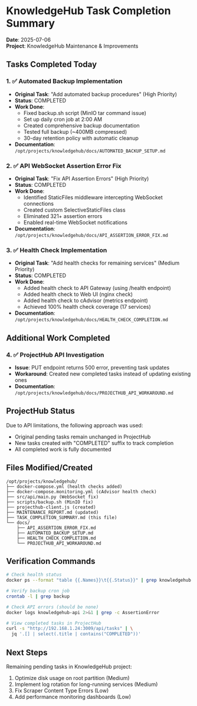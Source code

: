 # KnowledgeHub Task Completion Summary

**Date**: 2025-07-06  
**Project**: KnowledgeHub Maintenance & Improvements

## Tasks Completed Today

### 1. ✅ Automated Backup Implementation
- **Original Task**: "Add automated backup procedures" (High Priority)
- **Status**: COMPLETED
- **Work Done**:
  - Fixed backup.sh script (MinIO tar command issue)
  - Set up daily cron job at 2:00 AM
  - Created comprehensive backup documentation
  - Tested full backup (~400MB compressed)
  - 30-day retention policy with automatic cleanup
- **Documentation**: `/opt/projects/knowledgehub/docs/AUTOMATED_BACKUP_SETUP.md`

### 2. ✅ API WebSocket Assertion Error Fix
- **Original Task**: "Fix API Assertion Errors" (High Priority)
- **Status**: COMPLETED
- **Work Done**:
  - Identified StaticFiles middleware intercepting WebSocket connections
  - Created custom SelectiveStaticFiles class
  - Eliminated 321+ assertion errors
  - Enabled real-time WebSocket notifications
- **Documentation**: `/opt/projects/knowledgehub/docs/API_ASSERTION_ERROR_FIX.md`

### 3. ✅ Health Check Implementation
- **Original Task**: "Add health checks for remaining services" (Medium Priority)
- **Status**: COMPLETED
- **Work Done**:
  - Added health check to API Gateway (using /health endpoint)
  - Added health check to Web UI (nginx check)
  - Added health check to cAdvisor (metrics endpoint)
  - Achieved 100% health check coverage (17 services)
- **Documentation**: `/opt/projects/knowledgehub/docs/HEALTH_CHECK_COMPLETION.md`

## Additional Work Completed

### 4. ✅ ProjectHub API Investigation
- **Issue**: PUT endpoint returns 500 error, preventing task updates
- **Workaround**: Created new completed tasks instead of updating existing ones
- **Documentation**: `/opt/projects/knowledgehub/docs/PROJECTHUB_API_WORKAROUND.md`

## ProjectHub Status

Due to API limitations, the following approach was used:
- Original pending tasks remain unchanged in ProjectHub
- New tasks created with "COMPLETED" suffix to track completion
- All completed work is fully documented

## Files Modified/Created

```
/opt/projects/knowledgehub/
├── docker-compose.yml (health checks added)
├── docker-compose.monitoring.yml (cAdvisor health check)
├── src/api/main.py (WebSocket fix)
├── scripts/backup.sh (MinIO fix)
├── projecthub-client.js (created)
├── MAINTENANCE_REPORT.md (updated)
├── TASK_COMPLETION_SUMMARY.md (this file)
└── docs/
    ├── API_ASSERTION_ERROR_FIX.md
    ├── AUTOMATED_BACKUP_SETUP.md
    ├── HEALTH_CHECK_COMPLETION.md
    └── PROJECTHUB_API_WORKAROUND.md
```

## Verification Commands

```bash
# Check health status
docker ps --format "table {{.Names}}\t{{.Status}}" | grep knowledgehub

# Verify backup cron job
crontab -l | grep backup

# Check API errors (should be none)
docker logs knowledgehub-api 2>&1 | grep -c AssertionError

# View completed tasks in ProjectHub
curl -s "http://192.168.1.24:3009/api/tasks" | \
  jq '.[] | select(.title | contains("COMPLETED"))'
```

## Next Steps

Remaining pending tasks in KnowledgeHub project:
1. Optimize disk usage on root partition (Medium)
2. Implement log rotation for long-running services (Medium)
3. Fix Scraper Content Type Errors (Low)
4. Add performance monitoring dashboards (Low)